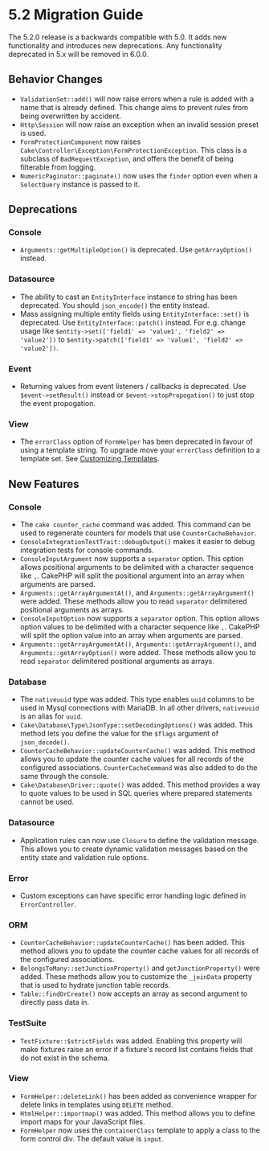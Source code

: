 # 5.2 Migration Guide

The 5.2.0 release is a backwards compatible with 5.0. It adds new functionality
and introduces new deprecations. Any functionality deprecated in 5.x will be
removed in 6.0.0.

## Behavior Changes

- `ValidationSet::add()` will now raise errors when a rule is added with
  a name that is already defined. This change aims to prevent rules from being
  overwritten by accident.
- `Http\Session` will now raise an exception when an invalid session preset is
  used.
- `FormProtectionComponent` now raises `Cake\Controller\Exception\FormProtectionException`. This
  class is a subclass of `BadRequestException`, and offers the benefit of
  being filterable from logging.
- `NumericPaginator::paginate()` now uses the `finder` option even when a `SelectQuery` instance is passed to it.

## Deprecations

### Console

- `Arguments::getMultipleOption()` is deprecated. Use `getArrayOption()`
  instead.

### Datasource

- The ability to cast an `EntityInterface` instance to string has been deprecated.
  You should `json_encode()` the entity instead.
- Mass assigning multiple entity fields using `EntityInterface::set()` is deprecated.
  Use `EntityInterface::patch()` instead. For e.g. change usage like
  `$entity->set(['field1' => 'value1', 'field2' => 'value2'])` to
  `$entity->patch(['field1' => 'value1', 'field2' => 'value2'])`.

### Event

- Returning values from event listeners / callbacks is deprecated. Use `$event->setResult()`
  instead or `$event->stopPropogation()` to just stop the event propogation.

### View

- The `errorClass` option of `FormHelper` has been deprecated in favour of
  using a template string. To upgrade move your `errorClass` definition to
  a template set. See [Customizing Templates](#customizing-templates).

## New Features

### Console

- The `cake counter_cache` command was added. This command can be used to
  regenerate counters for models that use `CounterCacheBehavior`.
- `ConsoleIntegrationTestTrait::debugOutput()` makes it easier to debug
  integration tests for console commands.
- `ConsoleInputArgument` now supports a `separator` option. This option
  allows positional arguments to be delimited with a character sequence like
  `,`. CakePHP will split the positional argument into an array when arguments
  are parsed.
- `Arguments::getArrayArgumentAt()`, and `Arguments::getArrayArgument()`
  were added. These methods allow you to read `separator` delimitered
  positional arguments as arrays.
- `ConsoleInputOption` now supports a `separator` option. This option
  allows option values to be delimited with a character sequence like
  `,`. CakePHP will split the option value into an array when arguments
  are parsed.
- `Arguments::getArrayArgumentAt()`, `Arguments::getArrayArgument()`, and
  `Arguments::getArrayOption()`
  were added. These methods allow you to read `separator` delimitered
  positional arguments as arrays.

### Database

- The `nativeuuid` type was added. This type enables `uuid` columns to be
  used in Mysql connections with MariaDB. In all other drivers, `nativeuuid`
  is an alias for `uuid`.
- `Cake\Database\Type\JsonType::setDecodingOptions()` was added. This method
  lets you define the value for the `$flags` argument of `json_decode()`.
- `CounterCacheBehavior::updateCounterCache()` was added. This method allows
  you to update the counter cache values for all records of the configured
  associations. `CounterCacheCommand` was also added to do the same through the
  console.
- `Cake\Database\Driver::quote()` was added. This method provides a way to
  quote values to be used in SQL queries where prepared statements cannot be
  used.

### Datasource

- Application rules can now use `Closure` to define the validation message.
  This allows you to create dynamic validation messages based on the entity
  state and validation rule options.

### Error

- Custom exceptions can have specific error handling logic defined in
  `ErrorController`.

### ORM

- `CounterCacheBehavior::updateCounterCache()` has been added. This method
  allows you to update the counter cache values for all records of the configured
  associations.
- `BelongsToMany::setJunctionProperty()` and `getJunctionProperty()` were
  added. These methods allow you to customize the `_joinData` property that is
  used to hydrate junction table records.
- `Table::findOrCreate()` now accepts an array as second argument to directly pass data in.

### TestSuite

- `TestFixture::$strictFields` was added. Enabling this property will make
  fixtures raise an error if a fixture's record list contains fields that do not
  exist in the schema.

### View

- `FormHelper::deleteLink()` has been added as convenience wrapper for delete links in
  templates using `DELETE` method.
- `HtmlHelper::importmap()` was added. This method allows you to define
  import maps for your JavaScript files.
- `FormHelper` now uses the `containerClass` template to apply a class to
  the form control div. The default value is `input`.
